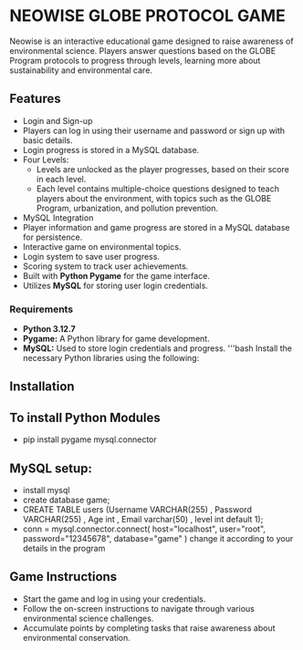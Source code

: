 # NEOWISE GLOBE PROTOCOL GAME

Neowise is an interactive educational game designed to raise awareness of environmental science. Players answer questions based on the GLOBE Program protocols to progress through levels, learning more about sustainability and environmental care.

## Features

- Login and Sign-up
- Players can log in using their username and password or sign up with basic details.
- Login progress is stored in a MySQL database.
- Four Levels:
    - Levels are unlocked as the player progresses, based on their score in each level.
    - Each level contains multiple-choice questions designed to teach players about the environment, with topics such as the GLOBE Program, urbanization, and pollution prevention.
- MySQL Integration
- Player information and game progress are stored in a MySQL database for persistence.
- Interactive game on environmental topics.
- Login system to save user progress.
- Scoring system to track user achievements.
- Built with **Python Pygame** for the game interface.
- Utilizes **MySQL** for storing user login credentials.


### Requirements

- **Python 3.12.7**
- **Pygame:** A Python library for game development.
- **MySQL:** Used to store login credentials and progress.
'''bash
Install the necessary Python libraries using the following:

## Installation

## To install Python Modules
- pip install pygame mysql.connector

## MySQL setup:
  - install mysql
  - create database game;
  - CREATE TABLE users (Username VARCHAR(255) , Password VARCHAR(255) , Age int , Email varchar(50) , level int default 1);
  - conn = mysql.connector.connect(
    host="localhost",
    user="root",
    password="12345678",
    database="game"
) change it according to your details in the program

## Game Instructions
 - Start the game and log in using your credentials.
 - Follow the on-screen instructions to navigate through various environmental science challenges.
 - Accumulate points by completing tasks that raise awareness about environmental conservation.
